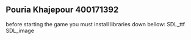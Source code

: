 Pouria Khajepour
400171392
----------------
before starting the game you must install libraries down bellow:
SDL_ttf
SDL_image
